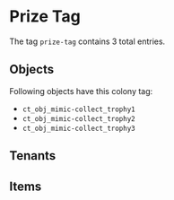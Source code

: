 # Prize Tag

The tag `prize-tag` contains 3 total entries.

## Objects

Following objects have this colony tag:

- `ct_obj_mimic-collect_trophy1`
- `ct_obj_mimic-collect_trophy2`
- `ct_obj_mimic-collect_trophy3`

## Tenants

## Items
